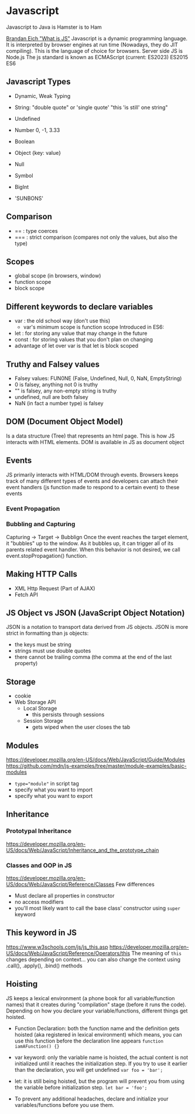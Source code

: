 # Javascript

Javascript to Java is Hamster is to Ham

[Brandan Eich "What is JS"](https://www.youtube.com/watch?v=ICfxulXvhsk)
Javascript is a dynamic programming language. It is interpreted by browser engines at run time (Nowadays, they do JIT compiling). This is the language of choice for browsers. Server side JS is Node.js
The js standard is known as ECMAScript (current: ES2023)
ES2015 ES6

## Javascript Types
- Dynamic, Weak Typing
- String: "double quote" or 'single quote' "this 'is still' one string"
- Undefined 
- Number 0, -1, 3.33
- Boolean
- Object {key: value}
- Null
- Symbol

- BigInt

- 'SUNBONS'

## Comparison
- == : type coerces
- === : strict comparison (compares not only the values, but also the type)

## Scopes
- global scope (in browsers, window)
- function scope
- block scope

## Different keywords to declare variables
- var : the old school way (don't use this)
    - var's minimum scope is function scope
Introduced in ES6:
- let : for storing any value that may change in the future
- const : for storing values that you don't plan on changing
- advantage of let over var is that let is block scoped

## Truthy and Falsey values
- Falsey values: FUN0NE (False, Undefined, Null, 0, NaN, EmptyString)
- 0 is falsey, anything not 0 is truthy
- "" is falsey, any non-empty string is truthy
- undefined, null are both falsey
- NaN (in fact a number type) is falsey

## DOM (Document Object Model)
Is a data structure (Tree) that represents an html page. This is how JS interacts with HTML elements. DOM is available in JS as document object

## Events
JS primarily interacts with HTML/DOM through events. Browsers keeps track of many different types of events and developers can attach their event handlers (js function made to respond to a certain event) to these events

### Event Propagation
### Bubbling and Capturing
Capturing -> Target -> Bubblign
Once the event reaches the target element, it "bubbles" up to the window. As it bubbles up, it can trigger all of its parents related event handler. When this behavior is not desired, we call event.stopPropagation() function.

## Making HTTP Calls
- XML Http Request (Part of AJAX)
- Fetch API

## JS Object vs JSON (JavaScript Object Notation)
JSON is a notation to transport data derived from JS objects.
JSON is more strict in formatting than js objects:
- the keys must be string
- strings must use double quotes
- there cannot be trailing comma (the comma at the end of the last property)

## Storage
- cookie
- Web Storage API
    - Local Storage
        - this persists through sessions
    - Session Storage
        - gets wiped when the user closes the tab

## Modules
https://developer.mozilla.org/en-US/docs/Web/JavaScript/Guide/Modules
https://github.com/mdn/js-examples/tree/master/module-examples/basic-modules
- `type="module"` in script tag
- specify what you want to import
- specify what you want to export 


## Inheritance
### Prototypal Inheritance
https://developer.mozilla.org/en-US/docs/Web/JavaScript/Inheritance_and_the_prototype_chain
### Classes and OOP in JS
https://developer.mozilla.org/en-US/docs/Web/JavaScript/Reference/Classes
Few differences
- Must declare all properties in constructor
- no access modifiers
- you'll most likely want to call the base class' constructor using `super` keyword 

## This keyword in JS
https://www.w3schools.com/js/js_this.asp
https://developer.mozilla.org/en-US/docs/Web/JavaScript/Reference/Operators/this
The meaning of `this` changes depending on context...
you can also change the context using .call(), .apply(), .bind() methods

## Hoisting
JS keeps a lexical environment (a phone book for all variable/function names) that it creates during "compilation" stage (before it runs the code). Depending on how you declare your variable/functions, different things get hoisted.
- Function Declaration: both the function name and the definition gets hoisted (aka registered in lexical environment) which means, you can use this function before the declaration line appears
    `function iamAFunction() {}`
- var keyword: only the variable name is hoisted, the actual content is not initialized until it reaches the initialization step. If you try to use it earlier than the declaration, you will get undefined
    `var foo = 'bar';`
- let: it is still being hoisted, but the program will prevent you from using the variable before initialization step.
    `let bar = 'foo';`

- To prevent any additional headaches, declare and initialize your variables/functions before you use them.